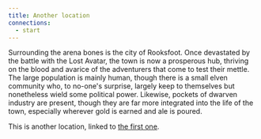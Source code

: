 ```yaml
---
title: Another location
connections:
  - start
---
```


Surrounding the arena bones is the city of Rooksfoot. Once devastated by the battle with the Lost Avatar, the town is now a prosperous hub, thriving on the blood and avarice of the adventurers that come to test their mettle. The large population is mainly human, though there is a small elven community who, to no-one's surprise, largely keep to themselves but nonetheless wield some political power. Likewise, pockets of dwarven industry are present, though they are far more integrated into the life of the town, especially wherever gold is earned and ale is poured.

This is another location, linked to [the first one](?move=start).